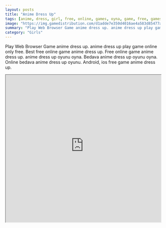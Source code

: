 ```yaml
---
layout: posts
title: "Anime Dress Up"
tags: [anime, dress, girl, free, online, games, oyna, game, free, games, play, play, games]
image: "https://img.gamedistribution.com/d1adde7e350d4016ae4a583d85477a92.jpg"
summary: "Play Web Browser Game anime dress up. anime dress up play game online only free. Best free online game anime dress up. Free online game anime dress up. anime dress up oyunu oyna. Bedava anime dress up oyunu oyna. Online bedava anime dress up oyunu. Android, ios free game anime dress up."
category: "Girls"
---
```


Play Web Browser Game anime dress up. anime dress up play game online only free. Best free online game anime dress up. Free online game anime dress up. anime dress up oyunu oyna. Bedava anime dress up oyunu oyna. Online bedava anime dress up oyunu. Android, ios free game anime dress up.

<iframe width="100%" height="480px;" src="https://html5.gamedistribution.com/d1adde7e350d4016ae4a583d85477a92/"></iframe>